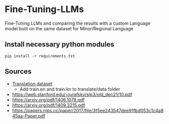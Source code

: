 # Fine-Tuning-LLMs
Fine-Tuning LLMs and comparing the results with a custom Language model built on the same dataset for Minor/Regional Language

## Install necessary python modules
`pip install -r requirements.txt`

## Sources
- [Translation dataset](https://www.kaggle.com/datasets/parvmodi/english-to-kannada-machine-translation-dataset?resource=download)
    - Add train.en and train.kn to translate/data folder
- https://web.stanford.edu/~jurafsky/slp3/old_dec21/10.pdf
- https://arxiv.org/pdf/1406.1078.pdf
- https://arxiv.org/pdf/1409.3215.pdf
- https://papers.nips.cc/paper/2017/file/3f5ee243547dee91fbd053c1c4a845aa-Paper.pdf